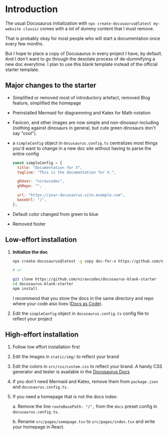 # Introduction

The usual Docusaurus initialization with `npx create-docusaurus@latest my-website classic`
comes with a lot of dummy content that I must remove.

That is probably okay for most people who will start a documentation once every few months.

But I hope to place a copy of Docusaurus in every project I have, by default. And I don't want to go
through the desolate process of de-dummifying a new doc everytime. I plan to use this blank
template instead of the official starter template.

## Major changes to the starter

- Simplified or removed most of introductory artefact, removed Blog feature, simplified the homepage
- Preinstalled Mermaid for diagramming and Katex for Math notation
- Favicon, and other images are now simple and non-dinosaur-including (nothing against dinosaurs in general,
  but cute green dinosaurs don't say "cool").
- a `simpleConfig` object in `docusaurus.config.ts` centralizes most things you'd want to change in a
  new doc site without having to parse the entire config

  ```js
  const simpleConfig = {
    title: "Documentation for X",
    tagline: "This is the documentation for X.",

    ghUser: "niravcodes",
    ghRepo: "",

    url: "https://your-docusaurus-site.example.com",
    baseUrl: "/",
  };
  ```

- Default color changed from green to blue
- Removed footer

## Low-effort installation

1. **Initialize the doc**

   ```bash
   npx create-docusaurus@latest -g copy doc-for-x https://github.com/niravcodes/docusaurus-blank-starter

   # or

   git clone https://github.com/niravcodes/docusaurus-blank-starter
   cd docusaurus-blank-starter
   npm install
   ```

   I recommend that you store the docs in the same directory and repo where your code also lives ([Docs as Code]).

[Docs as Code]: https://www.writethedocs.org/guide/docs-as-code/

2. Edit the `simpleConfig` object in `docusaurus.config.ts` config file to reflect your project

## High-effort installation

1. Follow low effort installation first
2. Edit the images in `static/img/` to reflect your brand
3. Edit the colors in `src/css/custom.css` to reflect your brand. A handy CSS generator and tester is available
   in the [Docusaurus Docs](https://docusaurus.io/docs/styling-layout#styling-your-site-with-infima)
4. If you don't need Mermaid and Katex, remove them from `package.json` and `docusaurus.config.ts`.
5. If you need a homepage that is not the docs index:

   a. Remove the line `routeBasePath: "/",` from the `docs` preset config in `docusaurus.config.ts`.

   b. Rename `src/pages/somepage.tsx` to `src/pages/index.tsx` and write your homepage in React.
